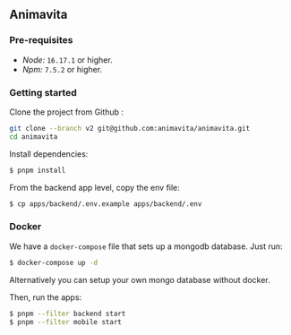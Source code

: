 ## Animavita

### Pre-requisites

- _Node:_ `16.17.1` or higher.
- _Npm:_ `7.5.2` or higher.

### Getting started

Clone the project from Github :

```sh
git clone --branch v2 git@github.com:animavita/animavita.git
cd animavita
```

Install dependencies:

```sh
$ pnpm install
```

From the backend app level, copy the env file:

```sh
$ cp apps/backend/.env.example apps/backend/.env
```

### Docker

We have a `docker-compose` file that sets up a mongodb database. Just run:

```sh
$ docker-compose up -d
```

Alternatively you can setup your own mongo database without docker.

Then, run the apps:

```sh
$ pnpm --filter backend start
$ pnpm --filter mobile start
```
